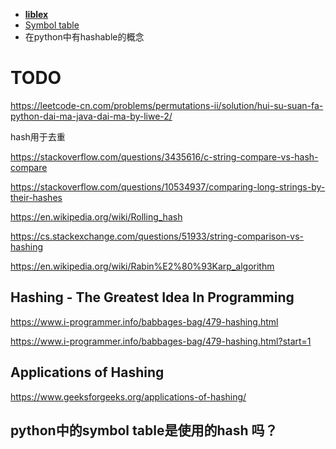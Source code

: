 - [**liblex**](http://clang.llvm.org/features.html) 
- [Symbol table](https://en.wikipedia.org/wiki/Symbol_table)
- 在python中有hashable的概念



# TODO

https://leetcode-cn.com/problems/permutations-ii/solution/hui-su-suan-fa-python-dai-ma-java-dai-ma-by-liwe-2/

hash用于去重

https://stackoverflow.com/questions/3435616/c-string-compare-vs-hash-compare

https://stackoverflow.com/questions/10534937/comparing-long-strings-by-their-hashes

https://en.wikipedia.org/wiki/Rolling_hash

https://cs.stackexchange.com/questions/51933/string-comparison-vs-hashing

https://en.wikipedia.org/wiki/Rabin%E2%80%93Karp_algorithm



## Hashing - The Greatest Idea In Programming

https://www.i-programmer.info/babbages-bag/479-hashing.html

https://www.i-programmer.info/babbages-bag/479-hashing.html?start=1



## Applications of Hashing

https://www.geeksforgeeks.org/applications-of-hashing/



## python中的symbol table是使用的hash 吗？
